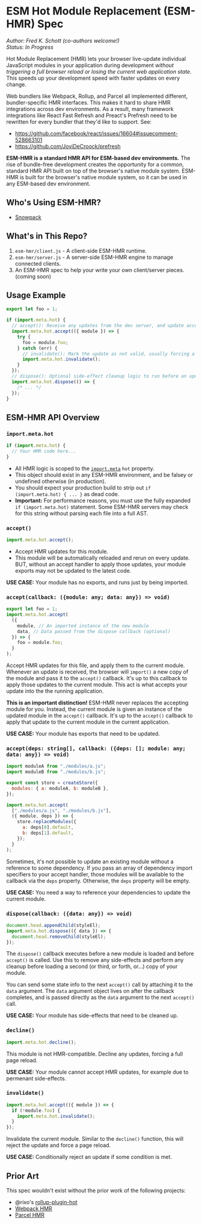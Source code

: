 # ESM Hot Module Replacement (ESM-HMR) Spec

_Author: Fred K. Schott (co-authors welcome!)_  
_Status: In Progress_

Hot Module Replacement (HMR) lets your browser live-update individual JavaScript modules in your application during development _without triggering a full browser reload or losing the current web application state._ This speeds up your development speed with faster updates on every change.

Web bundlers like Webpack, Rollup, and Parcel all implemented different, bundler-specific HMR interfaces. This makes it hard to share HMR integrations across dev environments. As a result, many framework integrations like React Fast Refresh and Preact's Prefresh need to be rewritten for every bundler that they'd like to support. See:

- https://github.com/facebook/react/issues/16604#issuecomment-528663101
- https://github.com/JoviDeCroock/prefresh

**ESM-HMR is a standard HMR API for ESM-based dev environments.** The rise of bundle-free development creates the opportunity for a common, standard HMR API built on top of the browser's native module system. ESM-HMR is built for the browser's native module system, so it can be used in any ESM-based dev environment.

## Who's Using ESM-HMR?

- [Snowpack](http://snowpack.dev/)

## What's in This Repo?

1. `esm-hmr/client.js` - A client-side ESM-HMR runtime.
1. `esm-hmr/server.js` - A server-side ESM-HMR engine to manage connected clients.
1. An ESM-HMR spec to help your write your own client/server pieces. (coming soon)

## Usage Example

```js
export let foo = 1;

if (import.meta.hot) {
  // accept(): Receive any updates from the dev server, and update accordingly.
  import.meta.hot.accept(({ module }) => {
    try {
      foo = module.foo;
    } catch (err) {
      // invalidate(): Mark the update as not valid, usually forcing a page refresh.
      import.meta.hot.invalidate();
    }
  });
  // dispose(): Optional side-effect cleanup logic to run before an update is applied.
  import.meta.hot.dispose(() => {
    /* ... */
  });
}
```

## ESM-HMR API Overview

### `import.meta.hot`

```js
if (import.meta.hot) {
  // Your HMR code here...
}
```

- All HMR logic is scoped to the [`import.meta`](https://developer.mozilla.org/en-US/docs/Web/JavaScript/Reference/Statements/import.meta) `hot` property.
- This object should exist in any ESM-HMR environment, and be falsey or undefined otherwise (in production).
- You should expect your production build to strip out `if (import.meta.hot) { ... }` as dead code.
- **Important:** For performance reasons, you must use the fully expanded `if (import.meta.hot)` statement. Some ESM-HMR servers may check for this string without parsing each file into a full AST.

### `accept()`

```js
import.meta.hot.accept();
```

- Accept HMR updates for this module.
- This module will be automatically reloaded and rerun on every update. BUT, without an accept handler to apply those updates, your module exports may not be updated to the latest code.

**USE CASE:** Your module has no exports, and runs just by being imported.

### `accept(callback: ({module: any; data: any}) => void)`

```js
export let foo = 1;
import.meta.hot.accept(
  ({
    module, // An imported instance of the new module
    data, // Data passed from the dispose callback (optional)
  }) => {
    foo = module.foo;
  }
);
```

Accept HMR updates for this file, and apply them to the current module. Whenever an update is received, the browser will `import()` a new copy of the module and pass it to the `accept()` callback. It's up to this callback to apply those updates to the current module. This act is what accepts your update into the the running application.

**This is an important distinction!** ESM-HMR never replaces the accepting module for you. Instead, the current module is given an instance of the updated module in the `accept()` callback. It's up to the `accept()` callback to apply that update to the current module in the current application.

**USE CASE:** Your module has exports that need to be updated.

### `accept(deps: string[], callback: ({deps: []; module: any; data: any}) => void)`

```js
import moduleA from "./modules/a.js";
import moduleB from "./modules/b.js";

export const store = createStore({
  modules: { a: moduleA, b: moduleB },
});

import.meta.hot.accept(
  ["./modules/a.js", "./modules/b.js"],
  ({ module, deps }) => {
    store.replaceModules({
      a: deps[0].default,
      b: deps[1].default,
    });
  }
);
```

Sometimes, it's not possible to update an existing module without a reference to some dependency. If you pass an array of dependency import specifiers to your accept handler, those modules will be available to the callback via the `deps` property. Otherwise, the `deps` property will be empty.

**USE CASE:** You need a way to reference your dependencies to update the current module.

### `dispose(callback: ({data: any}) => void)`

```js
document.head.appendChild(styleEl);
import.meta.hot.dispose(({ data }) => {
  document.head.removeChild(styleEl);
});
```

The `dispose()` callback executes before a new module is loaded and before `accept()` is called. Use this to remove any side-effects and perform any cleanup before loading a second (or third, or forth, or...) copy of your module.

You can send some state info to the next `accept()` call by attaching it to the `data` argument. The `data` argument object lives on after the callback completes, and is passed directly as the `data` argument to the next `accept()` call.

**USE CASE:** Your module has side-effects that need to be cleaned up.

### `decline()`

```js
import.meta.hot.decline();
```

This module is not HMR-compatible. Decline any updates, forcing a full page reload.

**USE CASE:** Your module cannot accept HMR updates, for example due to permenant side-effects.

### `invalidate()`

```js
import.meta.hot.accept(({ module }) => {
  if (!module.foo) {
    import.meta.hot.invalidate();
  }
});
```

Invalidate the current module. Similar to the `decline()` function, this will reject the update and force a page reload.

**USE CASE:** Conditionally reject an update if some condition is met.

<!--
## ESM-HMR Behavior Overview

_Note: This spec is still in progress, and is more of a rough overview at this point._

### Terminology

- "HMR Server Engine" - The server component of HMR. Responsible for tracking changes and sending updates to the client runtime.
- "HMR Client Runtime" - The client/browser component of HMR. Responsible for receiving updates from the server engine and updating the client appropriately.
- "HMR-Enabled File" - Any file that includes a reference to `import.meta.hot` is considered HMR-Enabled.

### Update Events

When a file is changed, 1 or more events are sent to the browser. What these events look like (and how they are is handled) depends on your application:

- If the changed file is HMR-Enabled, the server will send an update for that one file.
- Otherwise, the server will "bubble" the update event up to check each parent of that file.
- Event bubbling is repeated until every event is handled, or an event has reached
- If an event bubbles all the way up without finding an HMR-enabled parent, the event is considered "unhandled" and a full page reload is triggered.
-->

## Prior Art

This spec wouldn't exist without the prior work of the following projects:

- @rixo's [rollup-plugin-hot](https://github.com/rixo/rollup-plugin-hot)
- [Webpack HMR](https://webpack.js.org/concepts/hot-module-replacement/)
- [Parcel HMR](https://parceljs.org/hmr.html)
